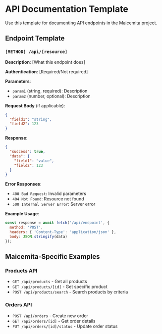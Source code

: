 # API Documentation Template

Use this template for documenting API endpoints in the Maicemita project.

## Endpoint Template

### `[METHOD] /api/[resource]`

**Description**: [What this endpoint does]

**Authentication**: [Required/Not required]

**Parameters**:
- `param1` (string, required): Description
- `param2` (number, optional): Description

**Request Body** (if applicable):
```json
{
  "field1": "string",
  "field2": 123
}
```

**Response**:
```json
{
  "success": true,
  "data": {
    "field1": "value",
    "field2": 123
  }
}
```

**Error Responses**:
- `400 Bad Request`: Invalid parameters
- `404 Not Found`: Resource not found
- `500 Internal Server Error`: Server error

**Example Usage**:
```javascript
const response = await fetch('/api/endpoint', {
  method: 'POST',
  headers: { 'Content-Type': 'application/json' },
  body: JSON.stringify(data)
});
```

## Maicemita-Specific Examples

### Products API
- `GET /api/products` - Get all products
- `GET /api/products/[id]` - Get specific product
- `POST /api/products/search` - Search products by criteria

### Orders API
- `POST /api/orders` - Create new order
- `GET /api/orders/[id]` - Get order details
- `PUT /api/orders/[id]/status` - Update order status